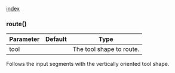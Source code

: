 [index](../../nb/api/index.md)
### route()
Parameter|Default|Type
---|---|---
tool||The tool shape to route.

Follows the input segments with the vertically oriented tool shape.
